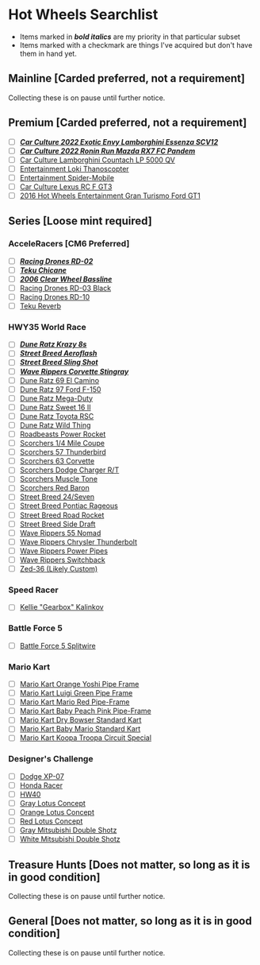 # Hot Wheels Searchlist

- Items marked in **_bold italics_** are my priority in that particular subset
- Items marked with a checkmark are things I've acquired but don't have them in hand yet.

## Mainline [Carded preferred, not a requirement]

Collecting these is on pause until further notice.

## Premium [Carded preferred, not a requirement]

- [ ] [**_Car Culture 2022 Exotic Envy Lamborghini Essenza SCV12_**](https://static.wikia.nocookie.net/hotwheels/images/2/29/HCJ29.jpg/revision/latest/scale-to-width-down/1000?cb=20220815063854)
- [ ] [**_Car Culture 2022 Ronin Run Mazda RX7 FC Pandem_**](https://static.wikia.nocookie.net/hotwheels/images/f/f6/HCJ86.jpg/revision/latest/scale-to-width-down/1000?cb=20221202095820)
- [ ] [Car Culture Lamborghini Countach LP 5000 QV](https://static.wikia.nocookie.net/hotwheels/images/5/55/LamborghiniCountachLP5000.jpg/revision/latest?cb=20220908150623)
- [ ] [Entertainment Loki Thanoscopter](https://static.wikia.nocookie.net/hotwheels/images/5/53/Thanoscopter2022.jpg/revision/latest?cb=20220513120804)
- [ ] [Entertainment Spider-Mobile](https://static.wikia.nocookie.net/hotwheels/images/c/cb/Spider_Mobil-2018_Entertainment_Series-Mix_B.jpg/revision/latest?cb=20180901150318)
- [ ] [Car Culture Lexus RC F GT3](https://static.wikia.nocookie.net/hotwheels/images/f/f8/HKF51.jpg/revision/latest?cb=20230317055253)
- [ ] [2016 Hot Wheels Entertainment Gran Turismo Ford GT1](https://static.wikia.nocookie.net/hotwheels/images/6/6b/Ford_GT_LM_-_16_Ent_Gran_Turismo_600pxOTD.jpg/revision/latest?cb=20161101062200)

## Series [Loose mint required]

### AcceleRacers [CM6 Preferred]

- [ ] [**_Racing Drones RD-02_**](https://static.wikia.nocookie.net/hotwheels/images/2/20/Rd02-black-cm6.jpg/revision/latest?cb=20090927174847)
- [ ] [**_Teku Chicane_**](https://static.wikia.nocookie.net/hotwheels/images/8/89/HW_ACR_Chicane.jpg/revision/latest?cb=20150716223502)
- [ ] [**_2006 Clear Wheel Bassline_**](https://static.wikia.nocookie.net/hotwheels/images/6/60/2006BasslineTransparenttire.jpg/revision/latest?cb=20200509174640)
- [ ] [Racing Drones RD-03 Black](https://static.wikia.nocookie.net/hotwheels/images/3/3a/RD-03_Black.jpg/revision/latest?cb=20080506015825)
- [ ] [Racing Drones RD-10](https://static.wikia.nocookie.net/hotwheels/images/4/47/RD-10_Acceleracers_Racing_Drones.JPG/revision/latest?cb=20160823202412)
- [ ] [Teku Reverb](https://static.wikia.nocookie.net/hotwheels/images/a/a1/Reverb-blue-cm6.jpg/revision/latest?cb=20090927210342)

### HWY35 World Race

- [ ] [**_Dune Ratz Krazy 8s_**](https://static.wikia.nocookie.net/hotwheels/images/d/d7/2003hwy35krazy8s.jpg/revision/latest?cb=20090619034309)
- [ ] [**_Street Breed Aeroflash_**](https://static.wikia.nocookie.net/hotwheels/images/2/2f/Aeroflash_-_Hwy35.jpg/revision/latest?cb=20090621222355)
- [ ] [**_Street Breed Sling Shot_**](https://static.wikia.nocookie.net/hotwheels/images/8/88/Sling_Shot_-_Hwy35.jpg/revision/latest?cb=20090621222358)
- [ ] [**_Wave Rippers Corvette Stingray_**](https://static.wikia.nocookie.net/hotwheels/images/f/fa/Corvette_Stingray_-_Hwy_35.jpg/revision/latest?cb=20090619072234)
- [ ] [Dune Ratz 69 El Camino](https://static.wikia.nocookie.net/hotwheels/images/1/11/2003_World_Race_ElCamino.jpg/revision/latest?cb=20150125164206)
- [ ] [Dune Ratz 97 Ford F-150](https://static.wikia.nocookie.net/hotwheels/images/c/c4/2003_World_Race_F150.jpg/revision/latest?cb=20150125163757)
- [ ] [Dune Ratz Mega-Duty](https://static.wikia.nocookie.net/hotwheels/images/2/2d/2003_World_Race_MegaDuty.jpg/revision/latest?cb=20150125165011)
- [ ] [Dune Ratz Sweet 16 II](https://static.wikia.nocookie.net/hotwheels/images/1/12/Sweet_16_II_hwy_35_world_race.JPG/revision/latest?cb=20120225020517)
- [ ] [Dune Ratz Toyota RSC](https://static.wikia.nocookie.net/hotwheels/images/a/a7/Toyota_rsc_hwy_35_world_race.JPG/revision/latest?cb=20120225020516)
- [ ] [Dune Ratz Wild Thing](https://static.wikia.nocookie.net/hotwheels/images/4/48/2003_World_Race_WildThing.jpg/revision/latest?cb=20150125163124)
- [ ] [Roadbeasts Power Rocket](https://static.wikia.nocookie.net/hotwheels/images/1/12/Power_Rocket_-_Hwy35.jpg/revision/latest?cb=20090714043326)
- [ ] [Scorchers 1/4 Mile Coupe](https://static.wikia.nocookie.net/hotwheels/images/8/80/2003_World_Race_QtrMileCoupe.jpg/revision/latest?cb=20150125173241)
- [ ] [Scorchers 57 Thunderbird](https://static.wikia.nocookie.net/hotwheels/images/1/13/2003_World_Race_57TBird.jpg/revision/latest?cb=20150125174722)
- [ ] [Scorchers 63 Corvette](https://static.wikia.nocookie.net/hotwheels/images/d/d4/63_Corvette_Scorchers.jpg/revision/latest?cb=20111119213819)
- [ ] [Scorchers Dodge Charger R/T](https://static.wikia.nocookie.net/hotwheels/images/b/b6/2003_World_Race_DodgeCharger.jpg/revision/latest?cb=20150125175035)
- [ ] [Scorchers Muscle Tone](https://static.wikia.nocookie.net/hotwheels/images/7/79/2003_World_Race_MuscleTone.jpg/revision/latest?cb=20150125175318)
- [ ] [Scorchers Red Baron](https://static.wikia.nocookie.net/hotwheels/images/0/05/2003_World_Race_RedBaron.jpg/revision/latest?cb=20150125174440)
- [ ] [Street Breed 24/Seven](https://static.wikia.nocookie.net/hotwheels/images/d/d6/24Seven_-_Hwy35.jpg/revision/latest?cb=20090621222354)
- [ ] [Street Breed Pontiac Rageous](https://static.wikia.nocookie.net/hotwheels/images/4/4d/Rageous_-_Hwy35.jpg/revision/latest?cb=20090621222515)
- [ ] [Street Breed Road Rocket](https://static.wikia.nocookie.net/hotwheels/images/c/c8/Road_Rocket_-_Hwy35.jpg/revision/latest?cb=20090621222359)
- [ ] [Street Breed Side Draft](https://static.wikia.nocookie.net/hotwheels/images/9/9e/Side_Draft_-_Hwy35.jpg/revision/latest?cb=20090621222510)
- [ ] [Wave Rippers 55 Nomad](https://static.wikia.nocookie.net/hotwheels/images/5/53/55_Nomad_-_Hwy_35.jpg/revision/latest?cb=20090619072232)
- [ ] [Wave Rippers Chrysler Thunderbolt](https://static.wikia.nocookie.net/hotwheels/images/2/27/Chrysler_Thunderbolt_-_Hwy_35.jpg/revision/latest?cb=20090619072232)
- [ ] [Wave Rippers Power Pipes](https://static.wikia.nocookie.net/hotwheels/images/2/29/Power_Pipes_-_Hwy_35.jpg/revision/latest?cb=20090619072233)
- [ ] [Wave Rippers Switchback](https://static.wikia.nocookie.net/hotwheels/images/7/7c/2003_World_Race_Switchback1.jpg/revision/latest?cb=20081009165851)
- [ ] [Zed-36 (Likely Custom)](https://static.wikia.nocookie.net/hotwheels/images/3/35/Zed_36_Sling_Shot.jpg/revision/latest?cb=20080326030059)

### Speed Racer

- [ ] [Kellie "Gearbox" Kalinkov](https://static.wikia.nocookie.net/hotwheels/images/2/24/Speed_Racer_Kellie_Kalinkov.jpg/revision/latest?cb=20210608052812)

### Battle Force 5

- [ ] [Battle Force 5 Splitwire](https://static.wikia.nocookie.net/hotwheels/images/f/fa/Splitwirenew_%282%29.jpg/revision/latest?cb=20200208045136)

### Mario Kart

- [ ] [Mario Kart Orange Yoshi Pipe Frame](https://static.wikia.nocookie.net/hotwheels/images/7/71/Orange_Yoshi_pipe.jpg/revision/latest?cb=20220910220651)
- [ ] [Mario Kart Luigi Green Pipe Frame](https://static.wikia.nocookie.net/hotwheels/images/4/4a/Luigi_pipe_frame.jpg/revision/latest?cb=20220910220408)
- [ ] [Mario Kart Mario Red Pipe-Frame](https://static.wikia.nocookie.net/hotwheels/images/d/d0/Mario_pipe_frame_open.jpg/revision/latest?cb=20221007120331)
- [ ] [Mario Kart Baby Peach Pink Pipe-Frame](https://static.wikia.nocookie.net/hotwheels/images/4/42/Baby_peach_open.jpg/revision/latest?cb=20221007120015)
- [ ] [Mario Kart Dry Bowser Standard Kart](https://static.wikia.nocookie.net/hotwheels/images/e/e9/Dry_bowser_standard.jpg/revision/latest?cb=20220920220214)
- [ ] [Mario Kart Baby Mario Standard Kart](https://static.wikia.nocookie.net/hotwheels/images/d/de/Fhl2hnxkdsznidrlen32_1500x.webp/revision/latest?cb=20230317171956)
- [ ] [Mario Kart Koopa Troopa Circuit Special](https://static.wikia.nocookie.net/hotwheels/images/4/40/Koopa_circuit_car.jpg/revision/latest?cb=20220729234857)

### Designer's Challenge

- [ ] [Dodge XP-07](https://static.wikia.nocookie.net/hotwheels/images/8/87/DSC04977.jpg/revision/latest?cb=20140316221903)
- [ ] [Honda Racer](https://static.wikia.nocookie.net/hotwheels/images/2/23/Designers_Challenge_Honda_Racer_White_Thailand_M3314.jpg/revision/latest?cb=20230122134507)
- [ ] [HW40](https://static.wikia.nocookie.net/hotwheels/images/0/00/Designers_Challenge_HW40_Green_Thailand_M3315.jpg/revision/latest?cb=20230122134827)
- [ ] [Gray Lotus Concept](https://static.wikia.nocookie.net/hotwheels/images/5/5e/Designers_Challenge_Lotus_Concept_Dark_Gray_Thailand_M3321.jpg/revision/latest?cb=20230122134907)
- [ ] [Orange Lotus Concept](https://static.wikia.nocookie.net/hotwheels/images/1/15/Designers_Challenge_Lotus_Concept_Orange_Thailand_M3313.jpg/revision/latest?cb=20230122134926)
- [ ] [Red Lotus Concept](https://static.wikia.nocookie.net/hotwheels/images/9/98/Designers_Challenge_Lotus_Concept_Red_Thailand_M3321.jpg/revision/latest?cb=20230122134945)
- [ ] [Gray Mitsubishi Double Shotz](https://static.wikia.nocookie.net/hotwheels/images/f/f0/Designers_Challenge_Mitsubishi_Double_Shotz_Black_with_Black_Tires_Thailand_M3319.jpg/revision/latest?cb=20230122135052)
- [ ] [White Mitsubishi Double Shotz](https://static.wikia.nocookie.net/hotwheels/images/0/00/Designers_Challenge_Mitsubishi_Double_Shotz_Light_Gray_Thailand_M3311.jpg/revision/latest?cb=20230122135130)

## Treasure Hunts [Does not matter, so long as it is in good condition]

Collecting these is on pause until further notice.

<!-- - [ ] [**_2001 Roll Cage TH_**](https://static.wikia.nocookie.net/hotwheels/images/a/aa/Rolcage.jpg/revision/latest?cb=20090607080108)
- [ ] [**_2004 Tantrum TH_**](https://static.wikia.nocookie.net/hotwheels/images/8/86/Tantrum_04TH.JPG/revision/latest?cb=20100112112630)
- [ ] [**_2006 Asphalt Assault TH_**](https://static.wikia.nocookie.net/hotwheels/images/1/1c/Asphalt_Assault_-_06TH.jpg/revision/latest?cb=20090621233406)
- [ ] [**_2006 CUL8R TH_**](https://static.wikia.nocookie.net/hotwheels/images/3/36/CUL8R_-_06TH.jpg/revision/latest?cb=20090621232959)
- [ ] [**_2008 16 Angels STH_**](https://static.wikia.nocookie.net/hotwheels/images/d/df/16_ANGELS_HOT_WHEELS_SUPER_TREASURE_HUNTS.jpg/revision/latest?cb=20160122102505)
- [ ] [**_2015 RRRoadster STH_**](https://static.wikia.nocookie.net/hotwheels/images/f/f8/Rrroadster_-_2015_HW_Racing_%24TH.JPG/revision/latest?cb=20150203235333)
- [ ] [**_2016 Driftsta STH_**](https://static.wikia.nocookie.net/hotwheels/images/d/d0/Driftsta_-_16TH_Night_Burnerz_600pxOTD.jpg/revision/latest?cb=20161101210304)
- [ ] [**_2022 Custom 18 Ford Mustang GT STH_**](https://static.wikia.nocookie.net/hotwheels/images/5/57/Custom%2718MustangGT.jpg/revision/latest?cb=20220329011512)
- [ ] [1996 Jaguar XJ220 TH](https://static.wikia.nocookie.net/hotwheels/images/e/e3/Jaguar_XJ220_-_96_TH.JPG/revision/latest?cb=20100513021559)
- [ ] [1997 Avus Quattro TH](https://static.wikia.nocookie.net/hotwheels/images/6/66/Hotwheels_030.jpg/revision/latest?cb=20120905010757)
- [ ] [2000 Pikes Peak Celica TH](https://static.wikia.nocookie.net/hotwheels/images/4/4a/Pikes_Peak_Celica_-_00TH.jpg/revision/latest?cb=20090611065002)
- [ ] [2012 Honda S2000 STH](https://static.wikia.nocookie.net/hotwheels/images/a/ae/Hot_wheels_011.JPG/revision/latest?cb=20170826081447)
- [ ] [2013 Fast Fish TH](https://static.wikia.nocookie.net/hotwheels/images/e/e0/Fast_Fish-2013_125_Track_Aces_TH.jpg/revision/latest?cb=20121208151150)
- [ ] [2014 La Fasta TH](https://static.wikia.nocookie.net/hotwheels/images/2/2c/LaFasta2014.jpg/revision/latest?cb=20140905000805)
- [ ] [2015 AE86 Corolla STH](https://static.wikia.nocookie.net/hotwheels/images/8/82/Toyota_Corolla_AE_%28CFJ45%29_%28loose%29.jpg/revision/latest?cb=20170823004430)
- [ ] [2016 90 Acura NSX STH](https://static.wikia.nocookie.net/hotwheels/images/1/1d/%2790_Acura_NSX_2016_TH.png/revision/latest?cb=20170117215012)
- [ ] [2017 Acura NSX STH](https://static.wikia.nocookie.net/hotwheels/images/1/10/Storecamera_20170831180112_01.jpg/revision/latest?cb=20170901214326)
- [ ] [2018 Blitzspeeder TH](https://static.wikia.nocookie.net/hotwheels/images/5/5d/BLITZSPEEDER_TH_FKB27.jpg/revision/latest?cb=20180319213503)
- [ ] [2019 Cyber Speeder TH](https://static.wikia.nocookie.net/hotwheels/images/8/86/FYG01-Cyber_Speeder-1.jpg/revision/latest?cb=20200131221530)
- [ ] [2019 Fast-Bed Hauler TH](https://static.wikia.nocookie.net/hotwheels/images/8/85/FYF97_-_Fast-Bed_Hauler-1.jpg/revision/latest?cb=20190711153549)
- [ ] [2020 '17 Nissan GTR R35 STH](https://static.wikia.nocookie.net/hotwheels/images/b/b0/Gtrsth.JPG/revision/latest?cb=20191201212558)
- [ ] [2021 2018 Honda Civic Type R STH](https://static.wikia.nocookie.net/hotwheels/images/9/9b/2018_Honda_Civic_Type_R_STH.jpg/revision/latest?cb=20211114063133)
- [ ] [2022 '84 Mustang SVO](https://static.wikia.nocookie.net/hotwheels/images/9/9b/84MustangSVO.jpg/revision/latest?cb=20220530051850)
- [ ] [2023 Tooned Batmobile STH](https://static.wikia.nocookie.net/hotwheels/images/e/e8/STH_2023A_BATMOBILE.jpg/revision/latest?cb=20220917133433)
- [ ] [2023 '68 COPO Camaro STH](https://static.wikia.nocookie.net/hotwheels/images/8/8f/%2768COPOCamaro.jpg/revision/latest?cb=20221126144947)
- [ ] [2023 Lotus Evija STH](https://static.wikia.nocookie.net/hotwheels/images/2/21/78bccf5402cbd84fbcf3691f00711b5.jpg/revision/latest?cb=20221126145109)
- [ ] [2023 Renault Sport R.S.01 STH](https://static.wikia.nocookie.net/hotwheels/images/a/ab/Renault_sport_rs.jpg/revision/latest?cb=20230112103907)
- [ ] [2023 '82 Toyota Supra STH](https://static.wikia.nocookie.net/hotwheels/images/6/68/%2782_toyota_supra.jpg/revision/latest?cb=20230227022302) -->

## General [Does not matter, so long as it is in good condition]

Collecting these is on pause until further notice.

<!-- - [ ] [1970 Jack Rabbit Special](https://static.wikia.nocookie.net/hotwheels/images/1/16/Jackrabbitspecial.jpg/revision/latest?cb=20080312162750)
- [ ] [2003 Tooned HKS Altezza](https://static.wikia.nocookie.net/hotwheels/images/5/5b/HKS_Altezza_blkL.JPG/revision/latest?cb=20100707040212)
- [ ] [2003 Tooned Mitsubishi Eclipse](https://static.wikia.nocookie.net/hotwheels/images/8/8a/03_Eclipse.jpg/revision/latest?cb=20081201204834)
- [ ] [2004 Tooned Toyota MR2](https://static.wikia.nocookie.net/hotwheels/images/c/c5/WhiteMR2.jpg/revision/latest?cb=20100502101438)
- [ ] [2013 HW Race Team Blue 24 Ours](https://static.wikia.nocookie.net/hotwheels/images/9/90/2013_24_Ours.jpg/revision/latest?cb=20121207111518)
- [ ] [2015 HW Race Metalflake Blue GT Hunter](https://static.wikia.nocookie.net/hotwheels/images/b/bf/GTHunter.jpg/revision/latest?cb=20210930130117)
- [ ] [2016 Glow Wheels Chicane](https://static.wikia.nocookie.net/hotwheels/images/0/02/ChicaneDHP80.jpg/revision/latest?cb=20151106033506)
- [ ] [2016 Glow Wheels Formul8r](https://static.wikia.nocookie.net/hotwheels/images/1/1c/Formul8r_HW_Glow_Wheels.jpg/revision/latest?cb=20190429154054)
- [ ] [2016 Glow Wheels SpecTyte](https://static.wikia.nocookie.net/hotwheels/images/b/b5/20151117_083058-1-.jpg/revision/latest?cb=20151118000256)
- [ ] [2017 Glow Wheels 24 Ours](https://static.wikia.nocookie.net/hotwheels/images/2/20/24_Ours_DVB20.png/revision/latest?cb=20170324223714)
- [ ] [2017 Glow Wheels Bone Speeder](https://static.wikia.nocookie.net/hotwheels/images/5/59/Hot_Wheels_3_%E0%B9%91%E0%B9%97%E0%B9%90%E0%B9%98%E0%B9%91%E0%B9%92_0032.jpg/revision/latest?cb=20170812151807)
- [ ] [2017 Glow Wheels RD-02](https://static.wikia.nocookie.net/hotwheels/images/3/32/DTY33_c_17_003.png/revision/latest?cb=20171111044302)
- [ ] [2018 Glow Wheels Hi Beam](https://static.wikia.nocookie.net/hotwheels/images/0/04/HiBeam_%28No252%29.JPG/revision/latest?cb=20180622022819)
- [ ] [2018 Glow Wheels High Voltage](https://static.wikia.nocookie.net/hotwheels/images/b/b2/20F770FD-6696-4E70-9566-4021FA4B1844.jpeg/revision/latest?cb=20181203040113)
- [ ] [2018 Glow Wheels Hollowback](https://static.wikia.nocookie.net/hotwheels/images/b/bd/37361131_1911487095815102_4104254444361744384_n.jpg/revision/latest?cb=20180718163525)
- [ ] [2018 Glow Wheels Hypertruck](https://static.wikia.nocookie.net/hotwheels/images/b/b5/356D52F3-BEA2-44D3-8D87-E21A0E53EC67.jpeg/revision/latest?cb=20181203040020)
- [ ] [2018 Glow Wheels Solar Reflex](https://static.wikia.nocookie.net/hotwheels/images/e/ef/2018_Solar_Reflex_yellow_blue.jpg/revision/latest?cb=20190304201035)
- [ ] [2021 Glow Racers HW Warp Speeder](https://static.wikia.nocookie.net/hotwheels/images/7/72/Hwwarpspeeder2021glowracers.MP.jpg/revision/latest?cb=20200930174435)
- [ ] [Amazoom](https://static.wikia.nocookie.net/hotwheels/images/c/c9/08_amazom_AGENTAIR_1.jpg/revision/latest?cb=20080921200538)
- [ ] [Avant Garde](https://static.wikia.nocookie.net/hotwheels/images/5/55/IMG_2559.JPG/revision/latest?cb=20131230002159)
- [ ] [Bedlam](https://static.wikia.nocookie.net/hotwheels/images/4/4b/Bedlam_-_06Mainline116.jpg/revision/latest?cb=20100130063307)
- [ ] [Cadillac Cien](https://static.wikia.nocookie.net/hotwheels/images/a/ad/Auto_Affinity_Got_Speed_Cadillac_Cien_Green_C2638.jpg/revision/latest?cb=20220708084946)
- [ ] [Drift Rod](https://static.wikia.nocookie.net/hotwheels/images/f/f5/Drift_Rod_11of12.jpg/revision/latest?cb=20191209025740)
- [ ] [Formula Street](https://static.wikia.nocookie.net/hotwheels/images/5/5b/FormulaStGold.jpg/revision/latest?cb=20141201050725)
- [ ] [Furiosity](https://static.wikia.nocookie.net/hotwheels/images/3/34/Furiosity_FE_Blue_Open_Rear_Window.jpg/revision/latest?cb=20210312035109)
- [ ] [Futurismo](https://static.wikia.nocookie.net/hotwheels/images/a/aa/Futurismo_-_16NM_HW_Race_Team_600pxOTD.jpg/revision/latest?cb=20160929000312)
- [ ] [Gazella GT](https://static.wikia.nocookie.net/hotwheels/images/c/c4/Gazella_GT_2020_Trackset.jpg/revision/latest?cb=20210620072549)
- [ ] [Gazella R](https://static.wikia.nocookie.net/hotwheels/images/a/aa/Orange_and_Blue_Series_%282021%29_Wave2_-_Gazella_R.jpg/revision/latest?cb=20210526152314)
- [ ] [HW Warp Speeder](https://static.wikia.nocookie.net/hotwheels/images/7/74/2020NM04.JPG/revision/latest?cb=20190928233312)
- [ ] [Lotus Sport Elise](https://static.wikia.nocookie.net/hotwheels/images/d/d7/-WV-_Lotus_Sport_Elise.jpg/revision/latest?cb=20140410000626)
- [ ] [Maximizer](https://static.wikia.nocookie.net/hotwheels/images/9/99/99mcdmx1max.jpg/revision/latest?cb=20120811195826)
- [ ] [Pony-Up](https://static.wikia.nocookie.net/hotwheels/images/6/6f/Flamin%27_hot_wheels_pony_up.jpg/revision/latest?cb=20100517143554)
- [ ] [Power 24-GT](https://static.wikia.nocookie.net/hotwheels/images/7/70/Power24-GT.jpg/revision/latest?cb=20211026043035)
- [ ] [Scorcher](https://static.wikia.nocookie.net/hotwheels/images/7/70/Power24-GT.jpg/revision/latest?cb=20211026043035)
- [ ] [Seared Tuner/Sho-Stopper](https://static.wikia.nocookie.net/hotwheels/images/0/05/2002_084a.jpg/revision/latest?cb=20200424140247)
- [ ] [Slide Kick](https://static.wikia.nocookie.net/hotwheels/images/1/11/SLIDE_KICK_GHF21.jpg/revision/latest?cb=20200906143327)
- [ ] [Speed Dozer](https://static.wikia.nocookie.net/hotwheels/images/4/42/SpeedDozerDVF98.jpg/revision/latest?cb=20171020212758)
- [ ] [Speed Trap](https://static.wikia.nocookie.net/hotwheels/images/f/fc/SpeedTrap-5pk-Police-2019.jpg/revision/latest?cb=20191005211747)
- [ ] [Spin King](https://static.wikia.nocookie.net/hotwheels/images/9/98/Spin_King_2012_New_Model.JPG/revision/latest?cb=20121023021034)
- [ ] [Split Vision](https://hotwheels.fandom.com/wiki/Split_Vision)
- [ ] [Super Gnat](https://static.wikia.nocookie.net/hotwheels/images/3/30/2011HWTunerzSuperGnat.jpg/revision/latest?cb=20111019012402)
- [ ] [Tooned Lamborghini Countach](https://static.wikia.nocookie.net/hotwheels/images/c/c6/Lamborghini_Countach_%27Tooned_2018_24.jpg/revision/latest?cb=20180909144856)
- [ ] [2023 Exotique - Silencerz Custom](https://static.wikia.nocookie.net/hotwheels/images/c/ca/Exotique_TrackBuilder_2023.jpg/revision/latest/scale-to-width-down/1000?cb=20230205051621) -->
